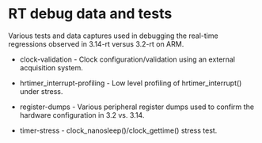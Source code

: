 # RT debug data and tests

Various tests and data captures used in debugging the real-time regressions
observed in 3.14-rt versus 3.2-rt on ARM.

  * clock-validation - Clock configuration/validation using an external
  acquisition system.

  * hrtimer_interrupt-profiling - Low level profiling of hrtimer_interrupt()
  under stress.

  * register-dumps - Various peripheral register dumps used to confirm the
  hardware configuration in 3.2 vs. 3.14.

  * timer-stress - clock_nanosleep()/clock_gettime() stress test.

